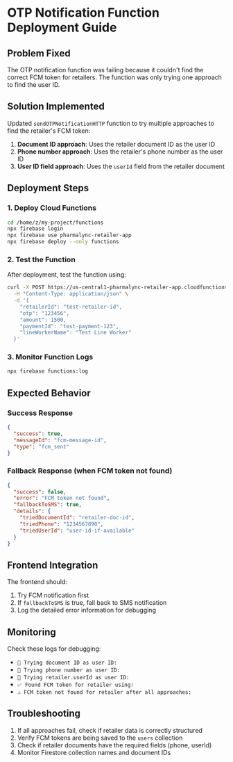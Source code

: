 # OTP Notification Function Deployment Guide

## Problem Fixed
The OTP notification function was failing because it couldn't find the correct FCM token for retailers. The function was only trying one approach to find the user ID.

## Solution Implemented
Updated `sendOTPNotificationHTTP` function to try multiple approaches to find the retailer's FCM token:

1. **Document ID approach**: Uses the retailer document ID as the user ID
2. **Phone number approach**: Uses the retailer's phone number as the user ID  
3. **User ID field approach**: Uses the `userId` field from the retailer document

## Deployment Steps

### 1. Deploy Cloud Functions
```bash
cd /home/z/my-project/functions
npx firebase login
npx firebase use pharmalync-retailer-app
npx firebase deploy --only functions
```

### 2. Test the Function
After deployment, test the function using:
```bash
curl -X POST https://us-central1-pharmalync-retailer-app.cloudfunctions.net/sendOTPNotificationHTTP \
  -H "Content-Type: application/json" \
  -d '{
    "retailerId": "test-retailer-id",
    "otp": "123456",
    "amount": 1500,
    "paymentId": "test-payment-123",
    "lineWorkerName": "Test Line Worker"
  }'
```

### 3. Monitor Function Logs
```bash
npx firebase functions:log
```

## Expected Behavior

### Success Response
```json
{
  "success": true,
  "messageId": "fcm-message-id",
  "type": "fcm_sent"
}
```

### Fallback Response (when FCM token not found)
```json
{
  "success": false,
  "error": "FCM token not found",
  "fallbackToSMS": true,
  "details": {
    "triedDocumentId": "retailer-doc-id",
    "triedPhone": "1234567890",
    "triedUserId": "user-id-if-available"
  }
}
```

## Frontend Integration
The frontend should:
1. Try FCM notification first
2. If `fallbackToSMS` is true, fall back to SMS notification
3. Log the detailed error information for debugging

## Monitoring
Check these logs for debugging:
- `🔧 Trying document ID as user ID:`
- `🔧 Trying phone number as user ID:`
- `🔧 Trying retailer.userId as user ID:`
- `✅ Found FCM token for retailer using:`
- `⚠️ FCM token not found for retailer after all approaches:`

## Troubleshooting
1. If all approaches fail, check if retailer data is correctly structured
2. Verify FCM tokens are being saved to the `users` collection
3. Check if retailer documents have the required fields (phone, userId)
4. Monitor Firestore collection names and document IDs